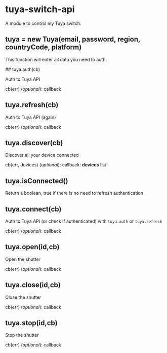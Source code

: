 # tuya-switch-api
A module to control my Tuya switch.

## tuya = new Tuya(email, password, region, countryCode, platform)

This function will enter all data you need to auth.

## tuya.auth(cb)

Auth to Tuya API

cb(err) (*optional*): callback 

## tuya.refresh(cb)

Auth to Tuya API (again)

cb(err) (*optional*): callback 

## tuya.discover(cb)

Discover all your device connected

cb(err, devices) (*optional*): callback: **devices** list

## tuya.isConnected()

Return a boolean, true if there is no need to refresh authentication

## tuya.connect(cb)

Auth to Tuya API (or check if authenticated) with `tuya.auth` or `tuya.refresh`

cb(err) (*optional*): callback 

## tuya.open(id,cb)

Open the shutter

cb(err) (*optional*): callback 

## tuya.close(id,cb)

Close the shutter

cb(err) (*optional*): callback 

## tuya.stop(id,cb)

Stop the shutter

cb(err) (*optional*): callback 